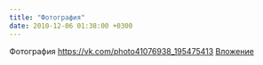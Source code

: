 ```yaml
---
title: "Фотография"
date: 2010-12-06 01:38:00 +0300
---
```


Фотография
<a class="vk-attach" href="https://vk.com/photo41076938_195475413">https://vk.com/photo41076938_195475413</a>
<a class="vk-attach" href="https://vk.com/photo41076938_195475413">Вложение</a>
